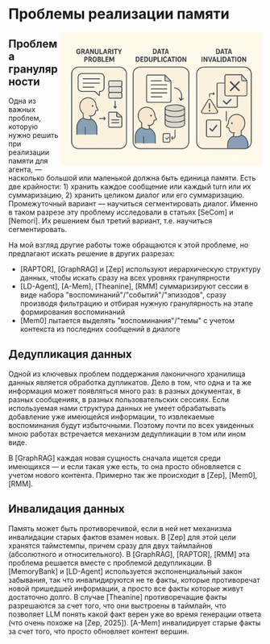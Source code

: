 # Проблемы реализации памяти

<img align="right" width="400" src="./pics/problems.png">

## Проблема гранулярности

Одна из важных проблем, которую нужно решить при реализации памяти для агента, — насколько большой или маленькой должна быть единица памяти. Есть две крайности: 1) хранить каждое сообщение или каждый turn или их суммаризацию, 2) хранить целиком диалог или его суммаризацию. Промежуточный вариант — научиться сегментировать диалог. Именно в таком разрезе эту проблему исследовали в статьях [SeCom] и [Nemori]. Их решением был третий вариант, т.е. научиться сегментировать.

На мой взгляд другие работы тоже обращаются к этой проблеме, но предлагают искать решение в других разрезах:
- [RAPTOR], [GraphRAG] и [Zep] используют иерархическую структуру данных, чтобы искать сразу на всех уровнях гранулярности
- [LD-Agent], [A-Mem], [Theanine], [RMM] суммаризируют сессии в виде набора "воспоминаний"/"событий"/"эпизодов", сразу производя фильтрацию и отбирая нужную гранулярность на этапе формирования воспоминаний
- [Mem0] пытается выделять "воспоминания"/"темы" с учетом контекста из последних сообщений в диалоге

## Дедупликация данных

Одной из ключевых проблем поддержания лаконичного хранилища данных является обработка дупликатов. Дело в том, что одна и та же информация может появляться много раз: в разных документах, в разных сообщениях, в разных пользовательских сессиях. Если используемая нами структура данных не умеет обрабатывать добавление уже имеющейся информации, то извлекаемые воспоминания будут избыточными. Поэтому почти по всех увиденных мною работах встречается механизм дедупликации в том или ином виде.

В [GraphRAG] каждая новая сущность сначала ищется среди имеющихся — и если такая уже есть, то она просто обновляется с учетом нового контента. Примерно так же происходит в [Zep], [Mem0], [RMM].

## Инвалидация данных

Память может быть противоречивой, если в ней нет механизма инвалидации старых фактов взамен новых. В [Zep] для этой цели хранятся таймстемпы, причем сразу для двух таймлайнов (абсолютного и относительного). В [GraphRAG], [RAPTOR], [RMM] эта проблема решается вместе с проблемой дедупликации. В [MemoryBank] и [LD-Agent] используется экспоненциальный закон забывания, так что инвалидируются не те факты, которые противоречат новой пришедшей информации, а просто все факты которые живут достаточно долго. В случае [Theanine] противоречащие факты разрешаются за счет того, что они выстроены в таймлайн, что позволяет LLM понять какой факт верен уже во время генерации ответа (что очень похоже на [Zep, 2025]). [A-Mem] инвалидирует старые факты за счет того, что просто обновляет контент вершин.
